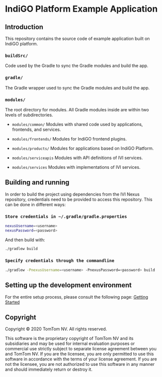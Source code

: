 # IndiGO Platform Example Application

## Introduction

This repository contains the source code of example application built on IndiGO platform.

### `buildSrc/`

Code used by the Gradle to sync the Gradle modules and build the app.

### `gradle/`

The Gradle wrapper used to sync the Gradle modules and build the app.

### `modules/`

The root directory for modules. All Gradle modules inside are within two levels of subdirectories.

* `modules/common/`
  Modules with shared code used by applications, frontends, and services.

* `modules/frontends/`
  Modules for IndiGO frontend plugins.

* `modules/products/`
  Modules for applications based on IndiGO Platform.

* `modules/serviceapis`
  Modules with API definitions of IVI services.

* `modules/services`
  Modules with implementations of IVI services.

## Building and running

In order to build the project using dependencies from the IVI Nexus repository, credentials need to
be provided to access this repository. This can be done in different ways:

### `Store credentials in ~/.gradle/gradle.properties`

```bash
nexusUsername=<username>
nexusPassword=<password>
```

And then build with:

```bash
./gradlew build
```

### `Specify credentials through the commandline`

```bash
./gradlew -PnexusUsername=<username> -PnexusPassword=<password> build
```

## Setting up the development environment

For the entire setup process, please consult the following page:
[Getting Started](https://developer.tomtom.com/indigo/documentation/getting-started)

## Copyright

Copyright © 2020 TomTom NV. All rights reserved.

This software is the proprietary copyright of TomTom NV and its subsidiaries and may be
used for internal evaluation purposes or commercial use strictly subject to separate
license agreement between you and TomTom NV. If you are the licensee, you are only permitted
to use this software in accordance with the terms of your license agreement. If you are
not the licensee, you are not authorized to use this software in any manner and should
immediately return or destroy it.
